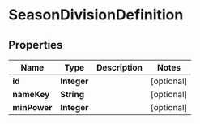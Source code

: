 

# SeasonDivisionDefinition


## Properties

| Name | Type | Description | Notes |
|------------ | ------------- | ------------- | -------------|
|**id** | **Integer** |  |  [optional] |
|**nameKey** | **String** |  |  [optional] |
|**minPower** | **Integer** |  |  [optional] |



